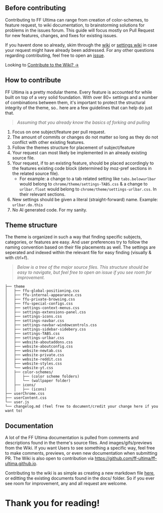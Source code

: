 ## Before contributing

Contributing to FF Ultima can range from creation of color-schemes, to feature request, to wiki documentation, to brainstorming solutions for problems in the issues forum. This guide will focus mostly on Pull Request for new features, changes, and fixes for existing issues.

If you havent done so already, skim through the [wiki](https://ff-ultima.github.io/docs/getting-started#theme-settings) or [settings wiki](https://ff-ultima.github.io/docs/category/settings) in case your request might have already been addressed. For any other questions regarding contributing, feel free to open an [issue](https://github.com/soulhotel/FF-ULTIMA/issues).

Looking to [Contribute to the Wiki? ->](https://github.com/ff-ultima/ff-ultima.github.io?tab=contributing-ov-file)

## How to contribute

FF Ultima is a pretty modular theme. Every feature is accounted for while built on top of a very solid foundation. With over 80+ settings and a number of combinations between them, it's important to protect the structural integrity of the theme, so.. here are a few guidelines that can help do just that.

> *Assuming that you already know the basics of forking and pulling*

1. Focus on one subject/feature per pull request.
2. The amount of commits or changes do not matter so long as they do not conflict with other existing features.
3. Follow the themes structure for placement of subject/feature
4. Your request can most likely be implemented in an already existing source file.
5. Your request, if to an existing feature, should be placed accordingly to the features existing code block (determined by moz-pref sections in the related source file).
    - For example: a change to a tab related setting like `tabs.belowurlbar` would belong to `chrome/theme/settings-TABS.css` & a change to `urlbar.float` would belong to `chrome/theme/settings-urlbar.css`. In their relevant sections.
6. New settings should be given a literal (straight-forward) name. Example: `urlbar.do.this`
7. No AI generated code. For my sanity.

## Theme structure

The theme is organized in such a way that finding specific subjects, categories, or features are easy.
And user preferences try to follow the naming convention based on their file placements as well. The settings are seperated and indexed within the relevant file for easy finding (visually & with ctrl+f).
> *Below is a tree of the major source files. This structure should be easy to navigate, but feel free to open an issue if you see room for improvement.*

```
├── theme
│   ├── ffu-global-positioning.css
│   ├── ffu-internal-appearance.css
│   ├── ffu-private-browsing.css
│   ├── ffu-special-configs.css
│   ├── settings-context-menus.css
│   ├── settings-extensions-panel.css
│   ├── settings-icons.css
│   ├── settings-navbar.css
│   ├── settings-navbar-windowcontrols.css
│   ├── settings-sidebar-sidebery.css
│   ├── settings-TABS.css
│   ├── settings-urlbar.css
│   ├── website-aboutaddons.css
│   ├── website-aboutconfig.css
│   ├── website-newtab.css
│   ├── website-private.css
│   ├── website-reddit.css
│   ├── website-styles.css
│   └── website-yt.css
│   ├── color-schemes/
│   │   ├── (color scheme folders)
│   │   └── (wallpaper folder)
│   ├── icons/
│   │   ├── (icons)
├── userChrome.css
├── userContent.css
└── user.js
└── changelog.md (feel free to document/credit your change here if you want to)
```

## Documentation

A lot of the FF Ultima documentation is pulled from comments and descriptions found in the theme's source files. And images/gifs/previews from the Wiki. If you want Users to see something a specific way, feel free to make comments, previews, or even new documentation when submitting PR. The Wiki is also open to contribution via https://github.com/ff-ultima/ff-ultima.github.io.

Contributing to the wiki is as simple as creating a new markdown file [here](https://github.com/ff-ultima/ff-ultima.github.io/tree/main/docs), or editting the existing documents found in the docs/ folder. So if you ever see room for improvement, any and all request are welcome.

# Thank you for reading!
